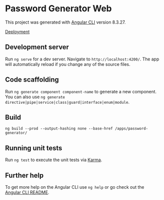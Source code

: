 # Password Generator Web

This project was generated with [Angular CLI](https://github.com/angular/angular-cli) version 8.3.27.

[Deployment](https://petr-panteleyev.github.io/apps/password-generator/index.html)

## Development server

Run `ng serve` for a dev server. Navigate to `http://localhost:4200/`. The app will automatically reload if you change any of the source files.

## Code scaffolding

Run `ng generate component component-name` to generate a new component. You can also use `ng generate directive|pipe|service|class|guard|interface|enum|module`.

## Build

```
ng build --prod --output-hashing none --base-href /apps/password-generator/
```

## Running unit tests

Run `ng test` to execute the unit tests via [Karma](https://karma-runner.github.io).

## Further help

To get more help on the Angular CLI use `ng help` or go check out the [Angular CLI README](https://github.com/angular/angular-cli/blob/master/README.md).
